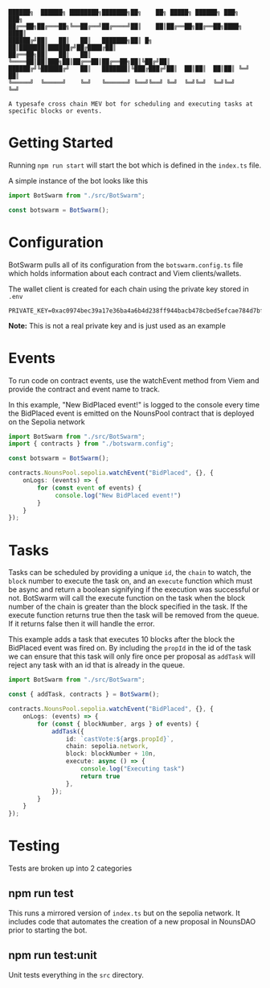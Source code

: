 ```
██████╗  ██████╗ ████████╗███████╗██╗    ██╗ █████╗ ██████╗ ███╗   ███╗
██╔══██╗██╔═══██╗╚══██╔══╝██╔════╝██║    ██║██╔══██╗██╔══██╗████╗ ████║
██████╔╝██║   ██║   ██║   ███████╗██║ █╗ ██║███████║██████╔╝██╔████╔██║
██╔══██╗██║   ██║   ██║   ╚════██║██║███╗██║██╔══██║██╔══██╗██║╚██╔╝██║
██████╔╝╚██████╔╝   ██║   ███████║╚███╔███╔╝██║  ██║██║  ██║██║ ╚═╝ ██║
╚═════╝  ╚═════╝    ╚═╝   ╚══════╝ ╚══╝╚══╝ ╚═╝  ╚═╝╚═╝  ╚═╝╚═╝     ╚═╝

A typesafe cross chain MEV bot for scheduling and executing tasks at specific blocks or events.
```

# Getting Started

Running `npm run start` will start the bot which is defined in the `index.ts` file.

A simple instance of the bot looks like this

```typescript
import BotSwarm from "./src/BotSwarm";

const botswarm = BotSwarm();
```

# Configuration

BotSwarm pulls all of its configuration from the `botswarm.config.ts` file which holds information about each contract and Viem clients/wallets.

The wallet client is created for each chain using the private key stored in `.env`

```env
PRIVATE_KEY=0xac0974bec39a17e36ba4a6b4d238ff944bacb478cbed5efcae784d7bf4f2ff80
```
**Note:** This is not a real private key and is just used as an example

# Events

To run code on contract events, use the watchEvent method from Viem and provide the contract and event name to track.

In this example, "New BidPlaced event!" is logged to the console every time the BidPlaced event is emitted on the NounsPool contract that is deployed on the Sepolia network

```typescript
import BotSwarm from "./src/BotSwarm";
import { contracts } from "./botswarm.config";

const botswarm = BotSwarm();

contracts.NounsPool.sepolia.watchEvent("BidPlaced", {}, {
    onLogs: (events) => {
        for (const event of events) {
             console.log("New BidPlaced event!")
        }
    }
});
```

# Tasks

Tasks can be scheduled by providing a unique `id`, the `chain` to watch, the `block` number to execute the task on, and an `execute` function which must be async and return a boolean signifying if the execution was successful or not. BotSwarm will call the execute function on the task when the block number of the chain is greater than the block specified in the task. If the execute function returns true then the task will be removed from the queue. If it returns false then it will handle the error.

This example adds a task that executes 10 blocks after the block the BidPlaced event was fired on. By including the `propId` in the id of the task we can ensure that this task will only fire once per proposal as `addTask` will reject any task with an id that is already in the queue.

```typescript
import BotSwarm from "./src/BotSwarm";

const { addTask, contracts } = BotSwarm();

contracts.NounsPool.sepolia.watchEvent("BidPlaced", {}, {
    onLogs: (events) => {
        for (const { blockNumber, args } of events) {
            addTask({
                id: `castVote:${args.propId}`,
                chain: sepolia.network,
                block: blockNumber + 10n,
                execute: async () => {
                    console.log("Executing task")
                    return true
                },
            });
        }
    }
});
```

# Testing

Tests are broken up into 2 categories

## npm run test

This runs a mirrored version of `index.ts` but on the sepolia network. It includes code that automates the creation of a new proposal in NounsDAO prior to starting the bot.

## npm run test:unit

Unit tests everything in the `src` directory.